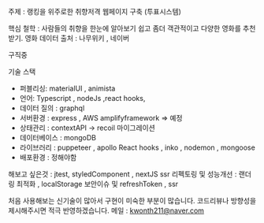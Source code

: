 주제 : 랭킹을 위주로한 취향저격 웹페이지 구축 (투표시스템)

핵심 철학 : 사람들의 취향을 한눈에 알아보기 쉽고 좀더 객관적이고 다양한 영화를 추천받기.
영화 데이터 출처  : 나무위키 , 네이버 

구직중 

기술 스택
- 퍼블리싱: materialUI , animista
- 언어: Typescript , nodeJs ,react hooks, 
- 데이터 질의  : graphql
- 서버환경 : express , AWS amplifyframework => 예정
- 상태관리 : contextAPI -> recoil 마이그레이션
- 데이터베이스 : mongoDB
- 라이브러리 : puppeteer , apollo React hooks , inko , nodemon , mongoose 
- 배포환경 : 정해야함 

해보고 싶은것 : jtest, styledComponent , nextJS ssr
리펙토링 및 성능개선 : 랜더링 최적화 , localStorage 보안이슈 및 refreshToken , ssr


처음 사용해보는 신기술이 많아서 구현이 미숙한 부분이 많습니다. 코드리뷰나 방향성을 제시해주시면 적극 반영하겠습니다.
메일 : kwonth211@naver.com 

